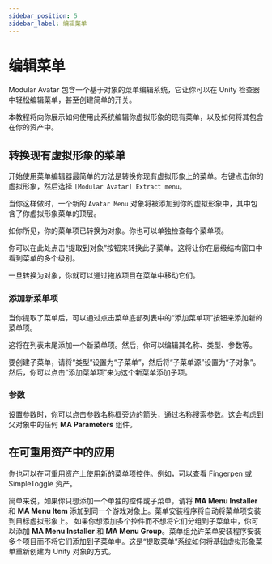 ```yaml
---
sidebar_position: 5
sidebar_label: 编辑菜单
---
```


# 编辑菜单

Modular Avatar 包含一个基于对象的菜单编辑系统，它让你可以在 Unity 检查器中轻松编辑菜单，甚至创建简单的开关。

本教程将向你展示如何使用此系统编辑你虚拟形象的现有菜单，以及如何将其包含在你的资产中。

## 转换现有虚拟形象的菜单

开始使用菜单编辑器最简单的方法是转换你现有虚拟形象上的菜单。右键点击你的虚拟形象，然后选择 `[Modular Avatar] Extract menu`。



当你这样做时，一个新的 `Avatar Menu` 对象将被添加到你的虚拟形象中，其中包含了你虚拟形象菜单的顶层。



如你所见，你的菜单项已转换为对象。你也可以单独检查每个菜单项。



你可以在此处点击“提取到对象”按钮来转换此子菜单。这将让你在层级结构窗口中看到菜单的多个级别。



一旦转换为对象，你就可以通过拖放项目在菜单中移动它们。

### 添加新菜单项

当你提取了菜单后，可以通过点击菜单底部列表中的“添加菜单项”按钮来添加新的菜单项。



这将在列表末尾添加一个新菜单项。然后，你可以编辑其名称、类型、参数等。

要创建子菜单，请将“类型”设置为“子菜单”，然后将“子菜单源”设置为“子对象”。然后，你可以点击“添加菜单项”来为这个新菜单添加子项。



### 参数

设置参数时，你可以点击参数名称框旁边的箭头，通过名称搜索参数。这会考虑到父对象中的任何 **MA Parameters** 组件。



## 在可重用资产中的应用

你也可以在可重用资产上使用新的菜单项控件。例如，可以查看 Fingerpen 或 SimpleToggle 资产。

简单来说，如果你只想添加一个单独的控件或子菜单，请将 **MA Menu Installer** 和 **MA Menu Item** 添加到同一个游戏对象上。菜单安装程序将自动将菜单项安装到目标虚拟形象上。
如果你想添加多个控件而不想将它们分组到子菜单中，你可以添加 **MA Menu Installer** 和 **MA Menu Group**。菜单组允许菜单安装程序安装多个项目而不将它们添加到子菜单中。这是“提取菜单”系统如何将基础虚拟形象菜单重新创建为 Unity 对象的方式。
